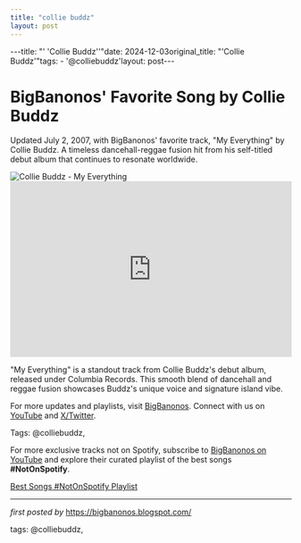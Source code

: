 ```yaml
---
title: "collie buddz"
layout: post
---
```

---title: "' 'Collie Buddz''"date: 2024-12-03original_title: "'Collie Buddz'"tags:  - '@colliebuddz'layout: post---<!-- Post Title --><h1 >BigBanonos' Favorite Song by Collie Buddz</h1> <!-- Introductory Text --><p >Updated July 2, 2007, with BigBanonos' favorite track, "My Everything" by Collie Buddz. A timeless dancehall-reggae fusion hit from his self-titled debut album that continues to resonate worldwide.</p> <!-- Featured Image --><div > <img src="https://www.billboard.com/wp-content/uploads/media/collie-buddz-2019-cr-Phil-Emerson-billboard-1548.jpg" alt="Collie Buddz - My Everything" /></div> <!-- YouTube Video Embed --><div > <iframe width="100%" height="315" src="https://www.youtube.com/embed/Oh_2ipocjnc" title="My Everything - Collie Buddz [Collie Buddz]" frameborder="0" allow="accelerometer; autoplay; clipboard-write; encrypted-media; gyroscope; picture-in-picture; web-share" referrerpolicy="strict-origin-when-cross-origin" allowfullscreen></iframe></div> <!-- Song Information --><div > <p>"My Everything" is a standout track from Collie Buddz's debut album, released under Columbia Records. This smooth blend of dancehall and reggae fusion showcases Buddz's unique voice and signature island vibe.</p></div> <!-- Footer Links --><div > <p>For more updates and playlists, visit <a href="https://bigbanonos.blogspot.com/" target="_blank">BigBanonos</a>. Connect with us on <a href="https://www.youtube.com/@BigBanonos" target="_blank">YouTube</a> and <a href="https://x.com/bigbanonos" target="_blank">X/Twitter</a>.</p></div> <!-- Tags --><p >Tags: @colliebuddz,</p><!--Subscribe and Playlist Links--><div>    <p>For more exclusive tracks not on Spotify, subscribe to <a href="https://www.youtube.com/@BigBanonos" target="_blank">BigBanonos on YouTube</a> and explore their curated playlist of the best songs <strong>#NotOnSpotify</strong>.</p>    <p><a href="https://www.youtube.com/playlist?list=PLtuNtuTatqI0kFahUCbtbfenC_ET5O_tr" target="_blank">Best Songs #NotOnSpotify Playlist<br /></a></p></div><hr /><p><em>first posted by</em> <a href="https://bigbanonos.blogspot.com/" rel="noopener" target="_new">https://bigbanonos.blogspot.com/</a></p><p>tags: @colliebuddz,</p>